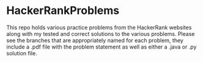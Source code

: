# HackerRankProblems

This repo holds various practice problems from the HackerRank websites along with my tested and correct solutions to the various problems. Please see the branches that are appropriately named for each problem, they include a .pdf file with the problem statement as well as either a .java or .py solution file. 
